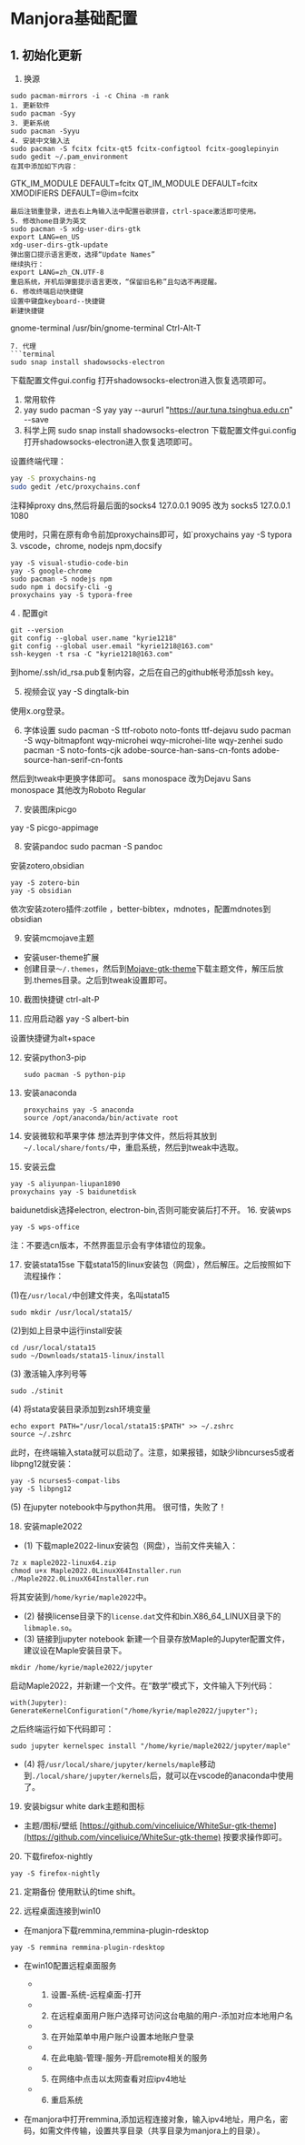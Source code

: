 # Manjora基础配置
## 1. 初始化更新
1. 换源
```
sudo pacman-mirrors -i -c China -m rank
1. 更新软件
sudo pacman -Syy
3. 更新系统
sudo pacman -Syyu
4. 安装中文输入法
sudo pacman -S fcitx fcitx-qt5 fcitx-configtool fcitx-googlepinyin
sudo gedit ~/.pam_environment
在其中添加如下内容：
```
GTK_IM_MODULE DEFAULT=fcitx
QT_IM_MODULE  DEFAULT=fcitx
XMODIFIERS    DEFAULT=\@im=fcitx
```
最后注销重登录，进去右上角输入法中配置谷歌拼音，ctrl-space激活即可使用。
5. 修改home目录为英文
sudo pacman -S xdg-user-dirs-gtk
export LANG=en_US
xdg-user-dirs-gtk-update
弹出窗口提示语言更改，选择“Update Names”
继续执行：
export LANG=zh_CN.UTF-8
重启系统，开机后弹窗提示语言更改，“保留旧名称”且勾选不再提醒。
6. 修改终端启动快捷键
设置中键盘keyboard--快捷键
新建快捷键
```
gnome-terminal
/usr/bin/gnome-terminal
Ctrl-Alt-T
```
7. 代理
```terminal
sudo snap install shadowsocks-electron
```
下载配置文件gui.config
打开shadowsocks-electron进入恢复选项即可。


1. 常用软件
2.  yay
sudo pacman -S yay
yay --aururl "https://aur.tuna.tsinghua.edu.cn" --save
2.  科学上网
sudo snap install shadowsocks-electron
下载配置文件gui.config
打开shadowsocks-electron进入恢复选项即可。

设置终端代理：
```zsh
yay -S proxychains-ng
sudo gedit /etc/proxychains.conf
```
注释掉proxy dns,然后将最后面的socks4 127.0.0.1 9095 改为 socks5 127.0.0.1 1080

使用时，只需在原有命令前加proxychains即可，如`proxychains yay -S typora
3. vscode，chrome, nodejs npm,docsify
```
yay -S visual-studio-code-bin 
yay -S google-chrome
sudo pacman -S nodejs npm
sudo npm i docsify-cli -g
proxychains yay -S typora-free
```
4 . 配置git
```
git --version
git config --global user.name "kyrie1218"
git config --global user.email "kyrie1218@163.com" 
ssh-keygen -t rsa -C "kyrie1218@163.com"
```
到home/.ssh/id_rsa.pub复制内容，之后在自己的github帐号添加ssh key。

5. 视频会议
yay -S dingtalk-bin

使用x.org登录。

6. 字体设置
sudo pacman -S ttf-roboto noto-fonts ttf-dejavu 
sudo pacman -S wqy-bitmapfont wqy-microhei wqy-microhei-lite wqy-zenhei
sudo pacman -S noto-fonts-cjk adobe-source-han-sans-cn-fonts adobe-source-han-serif-cn-fonts

然后到tweak中更换字体即可。
sans monospace 改为Dejavu Sans monospace
其他改为Roboto Regular

7. 安装图床picgo

yay -S picgo-appimage

8. 安装pandoc
sudo pacman -S pandoc

安装zotero,obsidian
```
yay -S zotero-bin
yay -S obsidian
```
依次安装zotero插件:zotfile ，better-bibtex，mdnotes，配置mdnotes到obsidian


9. 安装mcmojave主题
- 安装user-theme扩展
- 创建目录`～/.themes`，然后到[Mojave-gtk-theme](https://github.com/vinceliuice/Mojave-gtk-theme)下载主题文件，解压后放到.themes目录。之后到tweak设置即可。

10. 截图快捷键
ctrl-alt-P

11. 应用启动器
yay -S albert-bin

设置快捷键为alt+space

12. 安装python3-pip

    ```
    sudo pacman -S python-pip
    ```

13. 安装anaconda

    ```
    proxychains yay -S anaconda
    source /opt/anaconda/bin/activate root
    ```

14. 安装微软和苹果字体
想法弄到字体文件，然后将其放到`~/.local/share/fonts/`中，重启系统，然后到tweak中选取。  

15. 安装云盘
```
yay -S aliyunpan-liupan1890
proxychains yay -S baidunetdisk
```
baidunetdisk选择electron, electron-bin,否则可能安装后打不开。
16. 安装wps
```
yay -S wps-office
```
注：不要选cn版本，不然界面显示会有字体错位的现象。

17. 安装stata15se
下载stata15的linux安装包（网盘），然后解压。之后按照如下流程操作：

(1)在`/usr/local/`中创建文件夹，名叫stata15
```
sudo mkdir /usr/local/stata15/
```
(2)到如上目录中运行install安装
```
cd /usr/local/stata15
sudo ~/Downloads/stata15-linux/install
```
(3) 激活输入序列号等
```
sudo ./stinit
```
(4) 将stata安装目录添加到zsh环境变量
```
echo export PATH="/usr/local/stata15:$PATH" >> ~/.zshrc
source ~/.zshrc
```
此时，在终端输入stata就可以启动了。注意，如果报错，如缺少libncurses5或者libpng12就安装：
```
yay -S ncurses5-compat-libs
yay -S libpng12
```
(5) 在jupyter notebook中与python共用。
很可惜，失败了！

18. 安装maple2022
- (1) 下载maple2022-linux安装包（网盘），当前文件夹输入：
```
7z x maple2022-linux64.zip
chmod u+x Maple2022.0LinuxX64Installer.run
./Maple2022.0LinuxX64Installer.run
```
将其安装到`/home/kyrie/maple2022`中。
- (2) 替换license目录下的`license.dat`文件和bin.X86_64_LINUX目录下的`libmaple.so`。
- (3) 链接到jupyter notebook
新建一个目录存放Maple的Jupyter配置文件，建议设在Maple安装目录下。
```
mkdir /home/kyrie/maple2022/jupyter
```
启动Maple2022，并新建一个文件。在“数学”模式下，文件输入下列代码：
```
with(Jupyter):
GenerateKernelConfiguration("/home/kyrie/maple2022/jupyter"); 
```

之后终端运行如下代码即可：
```
sudo jupyter kernelspec install "/home/kyrie/maple2022/jupyter/maple"
```
- (4) 将`/usr/local/share/jupyter/kernels/maple`移动到`./local/share/jupyter/kernels`后，就可以在vscode的anaconda中使用了。

19. 安装bigsur white dark主题和图标
- 主题/图标/壁纸 [https://github.com/vinceliuice/WhiteSur-gtk-theme](https://github.com/vinceliuice/WhiteSur-gtk-theme)
按要求操作即可。

20. 下载firefox-nightly
```
yay -S firefox-nightly
```

21. 定期备份
使用默认的time shift。

22. 远程桌面连接到win10
- 在manjora下载remmina,remmina-plugin-rdesktop
```
yay -S remmina remmina-plugin-rdesktop
```
- 在win10配置远程桌面服务
  - 1. 设置-系统-远程桌面-打开
  - 2. 在远程桌面用户账户选择可访问这台电脑的用户-添加对应本地用户名
  - 3. 在开始菜单中用户账户设置本地账户登录
  - 4. 在此电脑-管理-服务-开启remote相关的服务
  - 5. 在网络中点击以太网查看对应ipv4地址
  - 6. 重启系统

- 在manjora中打开remmina,添加远程连接对象，输入ipv4地址，用户名，密码，如需文件传输，设置共享目录（共享目录为manjora上的目录）。


